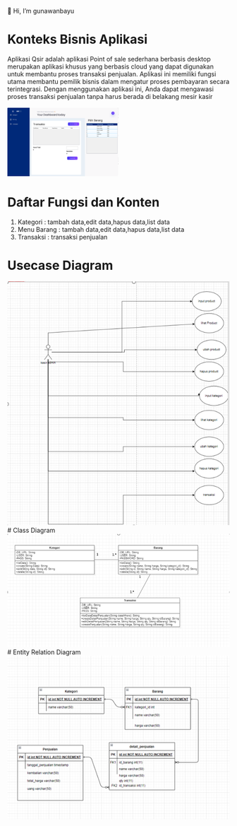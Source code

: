 👋 Hi, I’m gunawanbayu
# Konteks Bisnis Aplikasi
Aplikasi Qsir adalah aplikasi Point of sale sederhana berbasis desktop merupakan aplikasi khusus yang berbasis cloud yang dapat digunakan untuk membantu proses transaksi penjualan. Aplikasi ini memiliki fungsi utama membantu pemilik bisnis dalam mengatur proses pembayaran secara terintegrasi. Dengan menggunakan aplikasi ini, Anda dapat mengawasi proses transaksi penjualan tanpa harus berada di belakang mesir kasir <br><br>
<img src="https://github.com/gunawanbayu/desktopPos/blob/master/src/doc/menu.png?raw=true" alt="Product Name Screen Shot" style="max-width: 50%;">
# Daftar Fungsi dan Konten
1. Kategori     : tambah data,edit data,hapus data,list data 
2. Menu Barang  : tambah data,edit data,hapus data,list data 
3. Transaksi    : transaksi penjualan
# Usecase Diagram
<img src="https://raw.githubusercontent.com/gunawanbayu/desktopPos/master/src/doc/usecase.png" alt="Product Name Screen Shot" style="max-width: 100%;">
# Class Diagram
<img src="https://raw.githubusercontent.com/gunawanbayu/desktopPos/master/src/doc/class%20diagram.png" alt="Product Name Screen Shot" style="max-width: 100%;">
# Entity Relation Diagram
<img src="https://raw.githubusercontent.com/gunawanbayu/desktopPos/master/src/doc/ERD2.png" alt="Product Name Screen Shot" style="max-width: 100%;">
